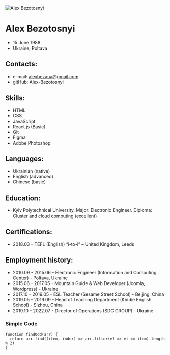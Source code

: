 ![Alex Bezotosnyi](https://user-images.githubusercontent.com/110969172/189355481-ef0b3db2-cbd0-42e8-bbd6-392e836bc7aa.jpg)
# **Alex Bezotosnyi**
+ 15 June 1988
+ Ukraine, Poltava
## Contacts:
+ e-mail: alexbezaua@gmail.com
+ gitHub: Alex-Bezotosnyi
## Skills:
+ HTML
+ CSS
+ JavaScript
+ React.js (Basic)
+ Git
+ Figma
+ Adobe Photoshop
## Languages:
+ Ukrainian (native)
+ English (advanced)
+ Chinese (basic)
## Education:
+ Kyiv Polytechnical University. Major: Electronic Engineer. Diploma: Cluster and cloud computing (excellent)
## Certifications:
+ 2018.03 – TEFL (English)
“i-to-i” – United Kingdom, Leeds
## Employment history:
+ 2010.09 - 2015.06 - Electronic Engineer (Information and Computing Center) - Poltava, Ukraine
+ 2015.06 - 2017.05 - Mountain Guide & Web Developer (Joomla, Wordpress) - Ukraine
+ 2017.10 - 2019.05 - ESL Teacher (Sesame Street School) - Beijing, China
+ 2019.05 - 2019.09 - Head of Teaching Department (Kiddie English School) - Sizhou, China
+ 2019.10 - 2022.07 - Director of Operations (SDC GROUP) - Ukraine
### Simple Code
```
function findOdd(arr) {
  return arr.find((item, index) => arr.filter(el => el == item).length % 2)
}
```
